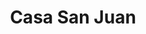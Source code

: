 ---
title: "Casa San Juan"
url: /ciudad-autonoma-de-buenos-aires/casa-san-juan/
shop: hágalo usted mismo
---